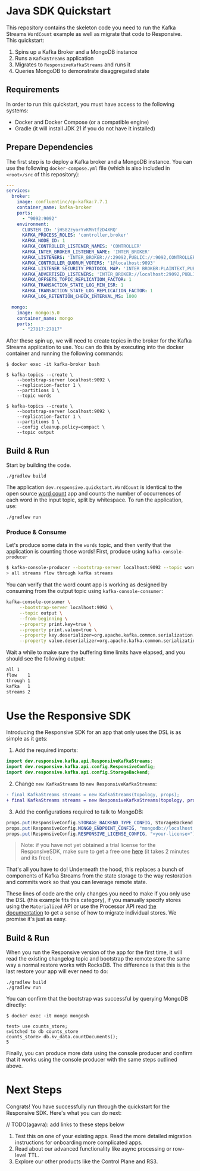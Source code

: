 # Java SDK Quickstart

This repository contains the skeleton code you need to run the Kafka Streams `WordCount` example
as well as migrate that code to Responsive. This quickstart:

1. Spins up a Kafka Broker and a MongoDB instance
1. Runs a `KafkaStreams` application
1. Migrates to `ResponsiveKafkaStreams` and runs it
1. Queries MongoDB to demonstrate disaggregated state

## Requirements

In order to run this quickstart, you must have access to the following systems:

- Docker and Docker Compose (or a compatible engine)
- Gradle (it will install JDK 21 if you do not have it installed)

## Prepare Dependencies

The first step is to deploy a Kafka broker and a MongoDB instance. You can use the
following `docker-compose.yml` file (which is also included in `<root>/src` of this repository):

```yaml docker-compose.yml
---
services:
  broker:
    image: confluentinc/cp-kafka:7.7.1
    container_name: kafka-broker
    ports:
      - "9092:9092"
    environment:
      CLUSTER_ID: 'jHS82zyorYvKMntfzD4XRQ'
      KAFKA_PROCESS_ROLES: 'controller,broker'
      KAFKA_NODE_ID: 1
      KAFKA_CONTROLLER_LISTENER_NAMES: 'CONTROLLER'
      KAFKA_INTER_BROKER_LISTENER_NAME: 'INTER_BROKER'
      KAFKA_LISTENERS: 'INTER_BROKER://:29092,PUBLIC://:9092,CONTROLLER://:9093'
      KAFKA_CONTROLLER_QUORUM_VOTERS: '1@localhost:9093'
      KAFKA_LISTENER_SECURITY_PROTOCOL_MAP: 'INTER_BROKER:PLAINTEXT,PUBLIC:PLAINTEXT,CONTROLLER:PLAINTEXT'
      KAFKA_ADVERTISED_LISTENERS: 'INTER_BROKER://localhost:29092,PUBLIC://localhost:9092'
      KAFKA_OFFSETS_TOPIC_REPLICATION_FACTOR: 1
      KAFKA_TRANSACTION_STATE_LOG_MIN_ISR: 1
      KAFKA_TRANSACTION_STATE_LOG_REPLICATION_FACTOR: 1
      KAFKA_LOG_RETENTION_CHECK_INTERVAL_MS: 1000

  mongo:
    image: mongo:5.0
    container_name: mongo
    ports:
      - "27017:27017"
```

After these spin up, we will need to create topics in the broker for
the Kafka Streams application to use. You can do this by executing
into the docker container and running the following commands:

```shell
$ docker exec -it kafka-broker bash

$ kafka-topics --create \
    --bootstrap-server localhost:9092 \
    --replication-factor 1 \
    --partitions 1 \
    --topic words
    
$ kafka-topics --create \
    --bootstrap-server localhost:9092 \
    --replication-factor 1 \
    --partitions 1 \
    --config cleanup.policy=compact \
    --topic output
```

## Build & Run

Start by building the code.

```shell
./gradlew build
```

The application `dev.responsive.quickstart.WordCount` is identical
to the open source [word count](https://kafka.apache.org/39/documentation/streams/quickstart) app
and counts the number of occurrences of each word in the input
topic, split by whitespace. To run the application, use:

```shell
./gradlew run
```

### Produce & Consume

Let's produce some data in the `words` topic, and then verify that
the application is counting those words! First, produce using `kafka-console-producer`

```bash
$ kafka-console-producer --bootstrap-server localhost:9092 --topic words
> all streams flow through kafka streams
```

You can verify that the word count app is working as designed by consuming
from the output topic using `kafka-console-consumer`:

```bash
kafka-console-consumer \
     --bootstrap-server localhost:9092 \
     --topic output \
     --from-beginning \
     --property print.key=true \
     --property print.value=true \
     --property key.deserializer=org.apache.kafka.common.serialization.StringDeserializer \
     --property value.deserializer=org.apache.kafka.common.serialization.LongDeserializer
```

Wait a while to make sure the buffering time limits have elapsed, and you should see the following
output:

```txt
all	1
flow	1
through	1
kafka	1
streams	2
```

# Use the Responsive SDK

Introducing the Responsive SDK for an app that only uses the DSL
is as simple as it gets:

1. Add the required imports:
```java
import dev.responsive.kafka.api.ResponsiveKafkaStreams;
import dev.responsive.kafka.api.config.ResponsiveConfig;
import dev.responsive.kafka.api.config.StorageBackend;
```
2. Change `new KafkaStreams` to `new ResponsiveKafkaStreams`:
```diff
- final KafkaStreams streams = new KafkaStreams(topology, props);
+ final KafkaStreams streams = new ResponsiveKafkaStreams(topology, props);
```
3. Add the configurations required to talk to MongoDB:
```java
props.put(ResponsiveConfig.STORAGE_BACKEND_TYPE_CONFIG, StorageBackend.MONGO_DB.name());
props.put(ResponsiveConfig.MONGO_ENDPOINT_CONFIG, "mongodb://localhost:27017");
props.put(ResponsiveConfig.RESPONSIVE_LICENSE_CONFIG, "<your-license>");
```

> Note: if you have not yet obtained a trial license for the ResponsiveSDK,
> make sure to get a free one [here](https://responsive.dev/sdk/get-started) (it takes 2 minutes and
> its free).

That's all you have to do! Underneath the hood, this replaces a bunch
of components of Kafka Streams from the state storage to the way
restoration and commits work so that you can leverage remote state. 

These lines of code are the only changes you need to make if you only use the DSL (this example fits
this category), if you manually
specify stores using the `Materialized` API or use the Processor API
read [the documentation](https://docs.responsive.dev/getting-started/migrate) to get a sense of how
to migrate individual stores. We promise it's just as easy.

## Build & Run

When you run the Responsive version of the app for the first time,
it will read the existing changelog topic and bootstrap the remote
store the same way a normal restore works with RocksDB. The difference
is that this is the last restore your app will ever need to do:

```shell
./gradlew build
./gradlew run
```

You can confirm that the bootstrap was successful by querying MongoDB
directly:

```shell
$ docker exec -it mongo mongosh

test> use counts_store;
switched to db counts_store
counts_store> db.kv_data.countDocuments();
5
```

Finally, you can produce more data using the console producer
and confirm that it works using the console producer with the
same steps outlined above.

# Next Steps

Congrats! You have successfully run through the quickstart for the
Responsive SDK. Here's what you can do next:

// TODO(agavra): add links to these steps below

1. Test this on one of your existing apps. Read the more detailed migration instructions for
   onboarding more complicated apps.
1. Read about our advanced functionality like async processing or row-level TTL.
1. Explore our other products like the Control Plane and RS3.